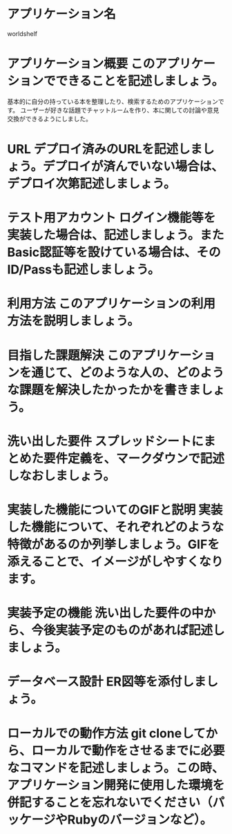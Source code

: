 # アプリケーション名	
worldshelf
# アプリケーション概要	このアプリケーションでできることを記述しましょう。
基本的に自分の持っている本を整理したり、検索するためのアプリケーションです。
ユーザーが好きな話題でチャットルームを作り、本に関しての討論や意見交換ができるようにしました。
# URL	デプロイ済みのURLを記述しましょう。デプロイが済んでいない場合は、デプロイ次第記述しましょう。

# テスト用アカウント	ログイン機能等を実装した場合は、記述しましょう。またBasic認証等を設けている場合は、そのID/Passも記述しましょう。

# 利用方法	このアプリケーションの利用方法を説明しましょう。

# 目指した課題解決	このアプリケーションを通じて、どのような人の、どのような課題を解決したかったかを書きましょう。

# 洗い出した要件	スプレッドシートにまとめた要件定義を、マークダウンで記述しなおしましょう。

# 実装した機能についてのGIFと説明	実装した機能について、それぞれどのような特徴があるのか列挙しましょう。GIFを添えることで、イメージがしやすくなります。

# 実装予定の機能	洗い出した要件の中から、今後実装予定のものがあれば記述しましょう。

# データベース設計	ER図等を添付しましょう。

# ローカルでの動作方法	git cloneしてから、ローカルで動作をさせるまでに必要なコマンドを記述しましょう。この時、アプリケーション開発に使用した環境を併記することを忘れないでください（パッケージやRubyのバージョンなど）。
